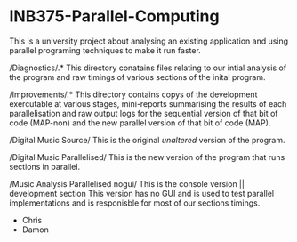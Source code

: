 # INB375-Parallel-Computing
This is a university project about analysing an existing application and using parallel programing techniques to make it run faster.

/Diagnostics/.*
This directory conatains files relating to our intial analysis of the program and raw timings of various sections of the inital program.

/Improvements/.*
This directory contains copys of the development exercutable at various stages, mini-reports summarising the results of each parallelisation and raw output logs for the sequential version of that bit of code (MAP-non) and the new parallel version of that bit of code (MAP).

/Digital Music Source/
This is the original *unaltered* version of the program.

/Digital Music Parallelised/
This is the new version of the program that runs sections in parallel.

/Music Analysis Parallelised nogui/
This is the console version || development section
This version has no GUI and is used to test parallel implementations and is responisble for most of our sections timings.

- Chris
- Damon
